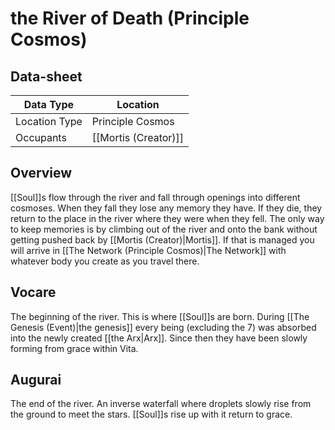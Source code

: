 # the River of Death (Principle Cosmos)

## Data-sheet

| Data Type | Location |
| --- | --- |
| Location Type | Principle Cosmos |
| Occupants | [[Mortis (Creator)]] |

## Overview

[[Soul]]s flow through the river and fall through openings into different cosmoses. When they fall they lose any memory they have. If they die, they return to the place in the river where they were when they fell. The only way to keep memories is by climbing out of the river and onto the bank without getting pushed back by [[Mortis (Creator)|Mortis]]. If that is managed you will arrive in [[The Network (Principle Cosmos)|The Network]] with whatever body you create as you travel there.

## Vocare

The beginning of the river. This is where [[Soul]]s are born. During [[The Genesis (Event)|the genesis]] every being (excluding the 7) was absorbed into the newly created [[the Arx|Arx]]. Since then they have been slowly forming from grace within Vita.

## Augurai

The end of the river. An inverse waterfall where droplets slowly rise from the ground to meet the stars. [[Soul]]s rise up with it return to grace.
